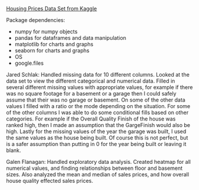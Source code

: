 [Housing Prices Data Set from Kaggle](https://www.kaggle.com/datasets/codeinstitute/housing-prices-data)

Package dependencies:
- numpy for numpy objects
- pandas for dataframes and data manipulation
- matplotlib for charts and graphs
- seaborn for charts and graphs
- OS
- google.files 



Jared Schlak: Handled missing data for 10 different columns.  Looked at the data set to view the different categorical and numerical data.  Filled in several different missing values with appropriate values, for example if there was no square footage for a basement or a garage then I could safely assume that their was no garage or basement.  On some of the other data values I filled with a ratio or the mode depending on the situation.  For some of the other columns I was able to do some conditional fills based on other categories.  For example if the Overall Quality Finish of the house was ranked high, then I made an assumption that the GargeFinish would also be high.  Lastly for the missing values of the year the garage was built, I used the same values as the house being built.  Of course this is not perfect, but is a safer assumption than putting in 0 for the year being built or leaving it blank.  

Galen Flanagan: Handled exploratory data analysis. Created heatmap for all numerical values, and finding relationships between floor and basement sizes. Also analyzed the mean and median of sales prices, and how overall house quality effected sales prices.  
